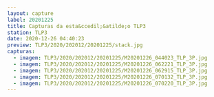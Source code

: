 ```yaml
---
layout: capture
label: 20201225
title: Capturas da esta&ccedil;&atilde;o TLP3
station: TLP3
date: 2020-12-26 04:40:23
preview: TLP3/2020/202012/20201225/stack.jpg
capturas:
  - imagem: TLP3/2020/202012/20201225/M20201226_044023_TLP_3P.jpg
  - imagem: TLP3/2020/202012/20201225/M20201226_062221_TLP_3P.jpg
  - imagem: TLP3/2020/202012/20201225/M20201226_062915_TLP_3P.jpg
  - imagem: TLP3/2020/202012/20201225/M20201226_070132_TLP_3P.jpg
  - imagem: TLP3/2020/202012/20201225/M20201226_070220_TLP_3P.jpg
---
```

